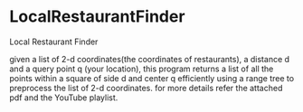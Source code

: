 # LocalRestaurantFinder
Local Restaurant Finder

given a list of 2-d coordinates(the coordinates of restaurants), a distance d and a query point q (your location), this program returns a list of all the points within a square of side d and center q efficiently using a range tree to preprocess the list of 2-d coordinates. for more details refer the attached pdf and the YouTube playlist.
